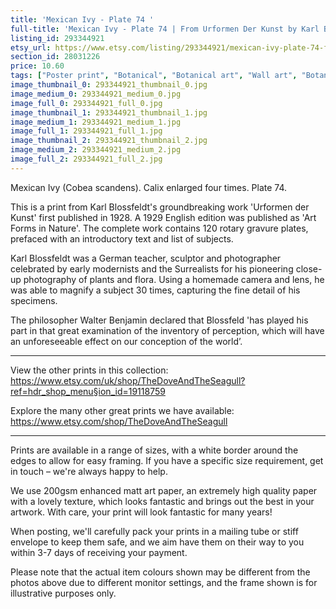 ```yaml
---
title: 'Mexican Ivy - Plate 74 '
full-title: 'Mexican Ivy - Plate 74 | From Urformen Der Kunst by Karl Blossfeldt | Vintage botanical photographic print'
listing_id: 293344921
etsy_url: https://www.etsy.com/listing/293344921/mexican-ivy-plate-74-from-urformen-der?utm_source=site&utm_medium=api&utm_campaign=api
section_id: 28031226
price: 10.60
tags: ["Poster print", "Botanical", "Botanical art", "Wall art", "Botanical poster", "Photograph", "Vintage", "Black and white", "Sepia", "Minimal", "Urformen der Kunst"]
image_thumbnail_0: 293344921_thumbnail_0.jpg
image_medium_0: 293344921_medium_0.jpg
image_full_0: 293344921_full_0.jpg
image_thumbnail_1: 293344921_thumbnail_1.jpg
image_medium_1: 293344921_medium_1.jpg
image_full_1: 293344921_full_1.jpg
image_thumbnail_2: 293344921_thumbnail_2.jpg
image_medium_2: 293344921_medium_2.jpg
image_full_2: 293344921_full_2.jpg
---
```

Mexican Ivy (Cobea scandens). Calix enlarged four times. Plate 74.

This is a print from Karl Blossfeldt&#39;s groundbreaking work &#39;Urformen der Kunst&#39; first published in 1928. A 1929 English edition was published as &#39;Art Forms in Nature&#39;. The complete work contains 120 rotary gravure plates, prefaced with an introductory text and list of subjects.

Karl Blossfeldt was a German teacher, sculptor and photographer celebrated by early modernists and the Surrealists for his pioneering close-up photography of plants and flora. Using a homemade camera and lens, he was able to magnify a subject 30 times, capturing the fine detail of his specimens.

The philosopher Walter Benjamin declared that Blossfeld &#39;has played his part in that great examination of the inventory of perception, which will have an unforeseeable effect on our conception of the world’. 

---

View the other prints in this collection: https://www.etsy.com/uk/shop/TheDoveAndTheSeagull?ref=hdr_shop_menu§ion_id=19118759

Explore the many other great prints we have available: https://www.etsy.com/shop/TheDoveAndTheSeagull

---

Prints are available in a range of sizes, with a white border around the edges to allow for easy framing. If you have a specific size requirement, get in touch – we&#39;re always happy to help.

We use 200gsm enhanced matt art paper, an extremely high quality paper with a lovely texture, which looks fantastic and brings out the best in your artwork. With care, your print will look fantastic for many years!

When posting, we&#39;ll carefully pack your prints in a mailing tube or stiff envelope to keep them safe, and we aim have them on their way to you within 3-7 days of receiving your payment.

Please note that the actual item colours shown may be different from the photos above due to different monitor settings, and the frame shown is for illustrative purposes only.
